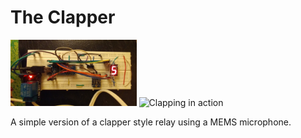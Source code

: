 # The Clapper

<img src="/./images/clapper.jpg?raw=true" alt="The clapper circuit" width="40%"/> <img src="/./images/clapping.gif" alt="Clapping in action" width="40%"/>

A simple version of a clapper style relay using a MEMS microphone.
